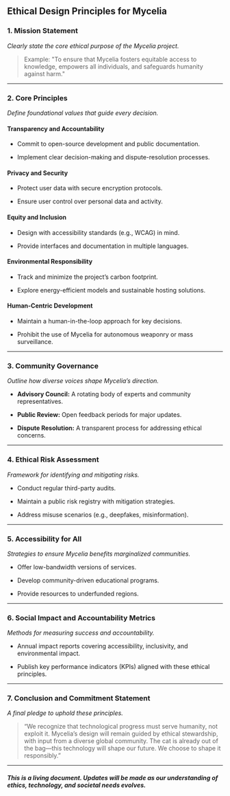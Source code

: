 ## Ethical Design Principles for Mycelia

### 1. **Mission Statement**

_Clearly state the core ethical purpose of the Mycelia project._

> Example: "To ensure that Mycelia fosters equitable access to knowledge, empowers all individuals, and safeguards humanity against harm."

---

### 2. **Core Principles**

_Define foundational values that guide every decision._

#### **Transparency and Accountability**

- Commit to open-source development and public documentation.
    
- Implement clear decision-making and dispute-resolution processes.

#### **Privacy and Security**

- Protect user data with secure encryption protocols.
    
- Ensure user control over personal data and activity.

#### **Equity and Inclusion**

- Design with accessibility standards (e.g., WCAG) in mind.
    
- Provide interfaces and documentation in multiple languages.

#### **Environmental Responsibility**

- Track and minimize the project’s carbon footprint.
    
- Explore energy-efficient models and sustainable hosting solutions.

#### **Human-Centric Development**

- Maintain a human-in-the-loop approach for key decisions.
    
- Prohibit the use of Mycelia for autonomous weaponry or mass surveillance.

---

### 3. **Community Governance**

_Outline how diverse voices shape Mycelia’s direction._

- **Advisory Council:** A rotating body of experts and community representatives.
    
- **Public Review:** Open feedback periods for major updates.
    
- **Dispute Resolution:** A transparent process for addressing ethical concerns.

---

### 4. **Ethical Risk Assessment**

_Framework for identifying and mitigating risks._

- Conduct regular third-party audits.
    
- Maintain a public risk registry with mitigation strategies.
    
- Address misuse scenarios (e.g., deepfakes, misinformation).

---

### 5. **Accessibility for All**

_Strategies to ensure Mycelia benefits marginalized communities._

- Offer low-bandwidth versions of services.
    
- Develop community-driven educational programs.
    
- Provide resources to underfunded regions.

---

### 6. **Social Impact and Accountability Metrics**

_Methods for measuring success and accountability._

- Annual impact reports covering accessibility, inclusivity, and environmental impact.
    
- Publish key performance indicators (KPIs) aligned with these ethical principles.

---

### 7. **Conclusion and Commitment Statement**

_A final pledge to uphold these principles._

> “We recognize that technological progress must serve humanity, not exploit it. Mycelia’s design will remain guided by ethical stewardship, with input from a diverse global community. The cat is already out of the bag—this technology will shape our future. We choose to shape it responsibly.”

---

#### _This is a living document. Updates will be made as our understanding of ethics, technology, and societal needs evolves._
